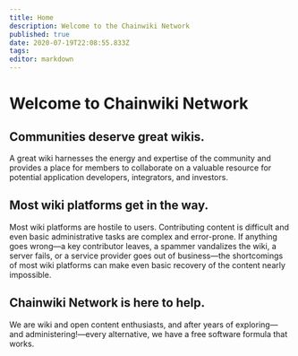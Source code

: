 ```yaml
---
title: Home
description: Welcome to the Chainwiki Network
published: true
date: 2020-07-19T22:08:55.833Z
tags: 
editor: markdown
---
```


# Welcome to Chainwiki Network
  
## Communities deserve great wikis.

A great wiki harnesses the energy and expertise of the community and provides a place for members to collaborate on a valuable resource for potential application developers, integrators, and investors.

## Most wiki platforms get in the way.

Most wiki platforms are hostile to users. Contributing content is difficult and even basic administrative tasks are complex and error-prone.  If anything goes wrong—a key contributor leaves, a spammer vandalizes the wiki, a server fails, or a service provider goes out of business—the shortcomings of most wiki platforms can make even basic recovery of the content nearly impossible.

## Chainwiki Network is here to help.

We are wiki and open content enthusiasts, and after years of exploring—and administering!—every alternative, we have a free software formula that works.